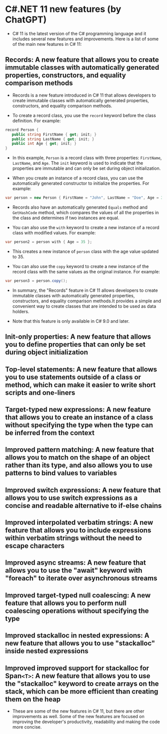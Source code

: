 # C#.NET 11 new features (by ChatGPT)

- C# 11 is the latest version of the C# programming language and it includes several new features and improvements. Here is a list of some of the main new features in C# 11:

## Records: A new feature that allows you to create immutable classes with automatically generated properties, constructors, and equality comparison methods

- Records is a new feature introduced in C# 11 that allows developers to create immutable classes with automatically generated properties, constructors, and equality comparison methods.

- To create a record class, you use the `record` keyword before the class definition. For example:

```c#
record Person {
   public string FirstName { get; init; }
   public string LastName { get; init; }
   public int Age { get; init; }
}
```

- In this example, `Person` is a record class with three properties: `FirstName`, `LastName`, and `Age`. The `init` keyword is used to indicate that the properties are immutable and can only be set during object initialization.

- When you create an instance of a record class, you can use the automatically generated constructor to initialize the properties. For example:

```c#
var person = new Person { FirstName = "John", LastName = "Doe", Age = 30 };
```

- Records also have an automatically generated `Equals` method and `GetHashCode` method, which compares the values of all the properties in the class and determines if two instances are equal.

- You can also use the `with` keyword to create a new instance of a record class with modified values. For example:

```c#
var person2 = person with { Age = 35 };
```

- This creates a new instance of `person` class with the age value updated to 35.

- You can also use the `copy` keyword to create a new instance of the record class with the same values as the original instance. For example:

```C#
var person3 = person.copy();
```

- In summary, the "Records" feature in C# 11 allows developers to create immutable classes with automatically generated properties, constructors, and equality comparison methods.It provides a simple and convenient way to create classes that are intended to be used as data holders.

- Note that this feature is only available in C# 9.0 and later.

## Init-only properties: A new feature that allows you to define properties that can only be set during object initialization

## Top-level statements: A new feature that allows you to use statements outside of a class or method, which can make it easier to write short scripts and one-liners

## Target-typed new expressions: A new feature that allows you to create an instance of a class without specifying the type when the type can be inferred from the context

## Improved pattern matching: A new feature that allows you to match on the shape of an object rather than its type, and also allows you to use patterns to bind values to variables

## Improved switch expressions: A new feature that allows you to use switch expressions as a concise and readable alternative to if-else chains

## Improved interpolated verbatim strings: A new feature that allows you to include expressions within verbatim strings without the need to escape characters

## Improved async streams: A new feature that allows you to use the "await" keyword with "foreach" to iterate over asynchronous streams

## Improved target-typed null coalescing: A new feature that allows you to perform null coalescing operations without specifying the type

## Improved stackalloc in nested expressions: A new feature that allows you to use "stackalloc" inside nested expressions

## Improved improved support for stackalloc for Span`<T>`: A new feature that allows you to use the "stackalloc" keyword to create arrays on the stack, which can be more efficient than creating them on the heap

- These are some of the new features in C# 11, but there are other improvements as well. Some of the new features are focused on improving the developer's productivity, readability and making the code more concise.

